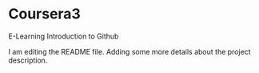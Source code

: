 # Coursera3
E-Learning Introduction to Github

I am editing the README file. Adding some more details about the 
project description.
